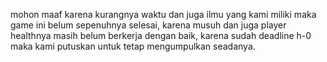 mohon maaf karena kurangnya waktu dan juga ilmu yang kami miliki maka game ini belum sepenuhnya selesai, karena musuh dan juga player healthnya masih belum berkerja dengan baik, karena sudah deadline h-0 maka kami putuskan untuk tetap mengumpulkan seadanya.
